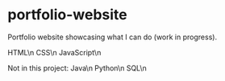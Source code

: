 # portfolio-website
Portfolio website showcasing what I can do (work in progress).

HTML\n
CSS\n
JavaScript\n

Not in this project:
Java\n
Python\n
SQL\n
